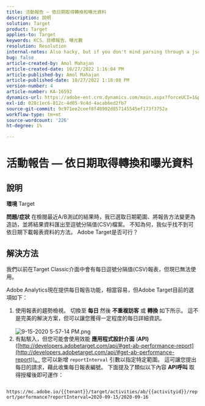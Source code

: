 ```yaml
---
title: 活動報告 — 依日期取得轉換和曝光資料
description: 說明
solution: Target
product: Target
applies-to: Target
keywords: KCS、目標報告、曝光數
resolution: Resolution
internal-notes: Also hacky, but if you don't mind parsing through a json file for the data, the UI makes a request to get that daily data when you load the trend report above you could grab. If you monitor the network calls it should be one with the file name of performance.at.json.
bug: false
article-created-by: Amol Mahajan
article-created-date: 10/27/2022 1:16:04 PM
article-published-by: Amol Mahajan
article-published-date: 10/27/2022 1:18:08 PM
version-number: 4
article-number: KA-16592
dynamics-url: https://adobe-ent.crm.dynamics.com/main.aspx?forceUCI=1&pagetype=entityrecord&etn=knowledgearticle&id=fc74787f-f955-ed11-bba2-6045bd006793
exl-id: 028c1ec6-812c-4d05-9c4d-4acab6ed2fb7
source-git-commit: 9c971ee2ceef8f48902d857145545ef173f3752a
workflow-type: tm+mt
source-wordcount: '226'
ht-degree: 1%

---
```


# 活動報告 — 依日期取得轉換和曝光資料

## 說明

<b>環境</b>
Target


<b>問題/症狀</b>
在檢閱最近A/B測試的結果時，我已選取日期範圍、將報告方法變更為造訪，並將結果資料匯出至逗號分隔值(CSV)檔案。 不知為何，我似乎找不到可依日期下載報表資料的方法。 Adobe Target是否可行？




## 解決方法


我們以前在Target Classic介面中會有每日逗號分隔值(CSV)報表，但現已無法使用。

Adobe Analytics現在提供每日報告功能，相當容易，但Adobe Target目前的選項如下：

1. 使用報表的趨勢檢視。 切換至 <b>每日</b> 然後 <b>不重複訪客</b> 或 <b>轉換</b> 如下所示。 這不是完美的解決方案，但可以讓您獲得一定程度的每日詳細資訊。<br>\
   ![9-15-2020 5-57-14 PM.png](https://experienceleaguecommunities.adobe.com/t5/image/serverpage/image-id/26856iB79D1F7E2EB217FD/image-size/medium?v=1.0&amp;amp;px=400)
2. 有點駭入，但您可能會使用效能 <b>應用程式設計介面</b> (<b>API)</b> ([http://developers.adobetarget.com/api/#get-ab-performance-report](http://developers.adobetarget.com/api/#get-ab-performance-report))。 您可以新增 `reportInterval` 引數以指定特定範圍。 這可讓您提出每日的請求，藉此收集每日報表編號。 下面提及了類似以下內容 <b>API呼叫</b> 取得授權後即可運作：


`      https://mc.adobe.io/{{tenant}}/target/activities/ab/{{activityid}}/report/performance?reportInterval=2020-09-15/2020-09-16`

